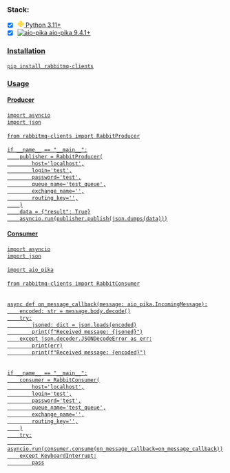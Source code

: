 ### Stack:

- [x] <a href="https://www.python.org/"><img src="https://raw.githubusercontent.com/devicons/devicon/master/icons/python/python-plain.svg" alt="python" width="15" height="15"/>
  Python 3.11+ <br/></a>
- [x] <a href="https://github.com/mosquito/aio-pika"><img src="https://raw.githubusercontent.com/mosquito/aio-pika/b61062893c4973dbbd5ac6a6afa55e4e74b28ae5/logo.svg" alt="aio-pika" width="15" height="15"/>
  aio-pika 9.4.1+ <br/>

### Installation

    pip install rabbitmq-clients

### Usage

#### Producer

    import asyncio
    import json

    from rabbitmq-clients import RabbitProducer

    if __name__ == "__main__":
        publisher = RabbitProducer(
            host='localhost',
            login='test',
            password='test',
            queue_name='test_queue',
            exchange_name='',
            routing_key='',
        )
        data = {"result": True}
        asyncio.run(publisher.publish(json.dumps(data)))

#### Consumer

    import asyncio
    import json

    import aio_pika

    from rabbitmq-clients import RabbitConsumer


    async def on_message_callback(message: aio_pika.IncomingMessage):
        encoded: str = message.body.decode()
        try:
            jsoned: dict = json.loads(encoded)
            print(f"Received message: {jsoned}")
        except json.decoder.JSONDecodeError as err:
            print(err)
            print(f"Received message: {encoded}")


    if __name__ == "__main__":
        consumer = RabbitConsumer(
            host='localhost',
            login='test',
            password='test',
            queue_name='test_queue',
            exchange_name='',
            routing_key='',
        )
        try:
            asyncio.run(consumer.consume(on_message_callback=on_message_callback))
        except KeyboardInterrupt:
            pass
